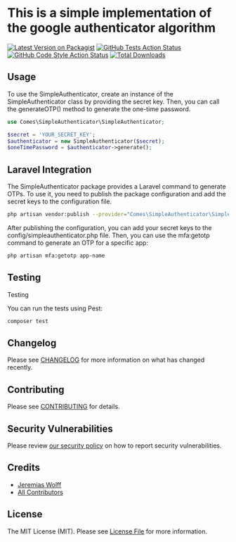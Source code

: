 # This is a simple implementation of the google authenticator algorithm

[![Latest Version on Packagist](https://img.shields.io/packagist/v/comes/simpleauthenticator.svg?style=flat-square)](https://packagist.org/packages/comes/simpleauthenticator)
[![GitHub Tests Action Status](https://img.shields.io/github/actions/workflow/status/comes/simpleauthenticator/run-tests.yml?branch=main&label=tests&style=flat-square)](https://github.com/comes/simpleauthenticator/actions?query=workflow%3Arun-tests+branch%3Amain)
[![GitHub Code Style Action Status](https://img.shields.io/github/actions/workflow/status/comes/simpleauthenticator/fix-php-code-style-issues.yml?branch=main&label=code%20style&style=flat-square)](https://github.com/comes/simpleauthenticator/actions?query=workflow%3A"Fix+PHP+code+style+issues"+branch%3Amain)
[![Total Downloads](https://img.shields.io/packagist/dt/comes/simpleauthenticator.svg?style=flat-square)](https://packagist.org/packages/comes/simpleauthenticator)

## Usage

To use the SimpleAuthenticator, create an instance of the SimpleAuthenticator class by providing the secret key. Then, you can call the generateOTP() method to generate the one-time password.

```php
use Comes\SimpleAuthenticator\SimpleAuthenticator;

$secret = 'YOUR_SECRET_KEY';
$authenticator = new SimpleAuthenticator($secret);
$oneTimePassword = $authenticator->generate();
```
## Laravel Integration

The SimpleAuthenticator package provides a Laravel command to generate OTPs. To use it, you need to publish the package configuration and add the secret keys to the configuration file.

```bash
php artisan vendor:publish --provider="Comes\SimpleAuthenticator\SimpleAuthenticatorServiceProvider" --tag="config"
```

After publishing the configuration, you can add your secret keys to the config/simpleauthenticator.php file. Then, you can use the mfa:getotp command to generate an OTP for a specific app:

```bash
php artisan mfa:getotp app-name
```

## Testing

Testing

You can run the tests using Pest:

```bash
composer test
```
## Changelog

Please see [CHANGELOG](CHANGELOG.md) for more information on what has changed recently.

## Contributing

Please see [CONTRIBUTING](CONTRIBUTING.md) for details.

## Security Vulnerabilities

Please review [our security policy](../../security/policy) on how to report security vulnerabilities.

## Credits

- [Jeremias Wolff](https://github.com/comes)
- [All Contributors](../../contributors)

## License

The MIT License (MIT). Please see [License File](LICENSE.md) for more information.
